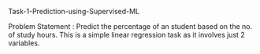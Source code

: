 Task-1-Prediction-using-Supervised-ML

Problem Statement : Predict the percentage of an student based on the no. of study hours. This is a simple linear regression task as it involves just 2 variables.
